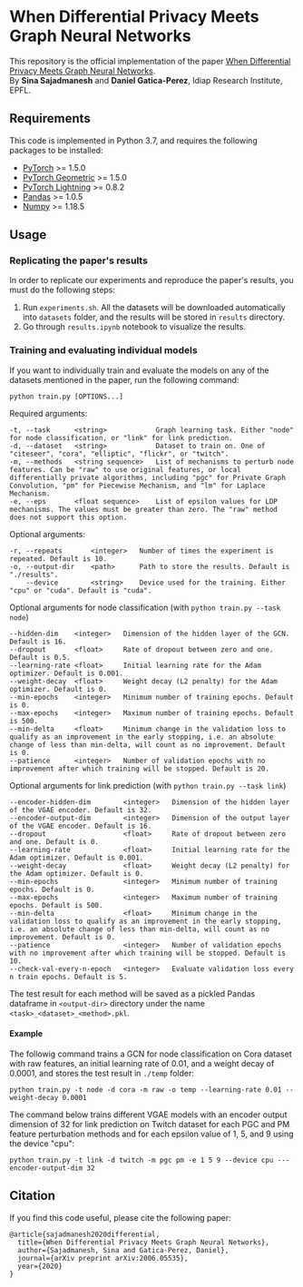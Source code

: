 # When Differential Privacy Meets Graph Neural Networks

This repository is the official implementation of the paper [When Differential Privacy Meets Graph Neural Networks](https://arxiv.org/abs/2006.05535).  
By **Sina Sajadmanesh** and **Daniel Gatica-Perez**, Idiap Research Institute, EPFL. 


## Requirements

This code is implemented in Python 3.7, and requires the following packages to be installed:  
- [PyTorch](https://pytorch.org/get-started/locally/) >= 1.5.0
- [PyTorch Geometric](https://pytorch-geometric.readthedocs.io/en/latest/notes/installation.html) >= 1.5.0
- [PyTorch Lightning](https://github.com/PytorchLightning/pytorch-lightning) >= 0.8.2
- [Pandas](https://pandas.pydata.org/pandas-docs/stable/getting_started/install.html) >= 1.0.5
- [Numpy](https://numpy.org/install/) >= 1.18.5


## Usage

### Replicating the paper's results
In order to replicate our experiments and reproduce the paper's results, you must do the following steps:  
1. Run ``experiments.sh``. All the datasets will be downloaded automatically into ``datasets`` folder, and the results will be stored in ``results`` directory.
2. Go through ``results.ipynb`` notebook to visualize the results.

### Training and evaluating individual models
If you want to individually train and evaluate the models on any of the datasets mentioned in the paper, run the following command:  
```
python train.py [OPTIONS...]
```
Required arguments:  
```
-t, --task      <string>            Graph learning task. Either "node" for node classification, or "link" for link prediction.
-d, --dataset   <string>            Dataset to train on. One of "citeseer", "cora", "elliptic", "flickr", or "twitch".
-m, --methods   <string sequence>   List of mechanisms to perturb node features. Can be "raw" to use original features, or local differentially private algorithms, including "pgc" for Private Graph Convolution, "pm" for Piecewise Mechanism, and "lm" for Laplace Mechanism.
-e, --eps       <float sequence>    List of epsilon values for LDP mechanisms. The values must be greater than zero. The "raw" method does not support this option.
```
Optional arguments:
```
-r, --repeats       <integer>   Number of times the experiment is repeated. Default is 10.
-o, --output-dir    <path>      Path to store the results. Default is "./results".
    --device        <string>    Device used for the training. Either "cpu" or "cuda". Default is "cuda".
```
Optional arguments for node classification (with ``python train.py --task node``)
```
--hidden-dim    <integer>   Dimension of the hidden layer of the GCN. Default is 16.
--dropout       <float>     Rate of dropout between zero and one. Default is 0.5.
--learning-rate <float>     Initial learning rate for the Adam optimizer. Default is 0.001.
--weight-decay  <float>     Weight decay (L2 penalty) for the Adam optimizer. Default is 0.
--min-epochs    <integer>   Minimum number of training epochs. Default is 0.
--max-epochs    <integer>   Maximum number of training epochs. Default is 500.
--min-delta     <float>     Minimum change in the validation loss to qualify as an improvement in the early stopping, i.e. an absolute change of less than min-delta, will count as no improvement. Default is 0.
--patience      <integer>   Number of validation epochs with no improvement after which training will be stopped. Default is 20.
```
Optional arguments for link prediction (with ``python train.py --task link``)
```
--encoder-hidden-dim        <integer>   Dimension of the hidden layer of the VGAE encoder. Default is 32.
--encoder-output-dim        <integer>   Dimension of the output layer of the VGAE encoder. Default is 16.
--dropout                   <float>     Rate of dropout between zero and one. Default is 0.
--learning-rate             <float>     Initial learning rate for the Adam optimizer. Default is 0.001.
--weight-decay              <float>     Weight decay (L2 penalty) for the Adam optimizer. Default is 0.
--min-epochs                <integer>   Minimum number of training epochs. Default is 0.
--max-epochs                <integer>   Maximum number of training epochs. Default is 500.
--min-delta                 <float>     Minimum change in the validation loss to qualify as an improvement in the early stopping, i.e. an absolute change of less than min-delta, will count as no improvement. Default is 0.
--patience                  <integer>   Number of validation epochs with no improvement after which training will be stopped. Default is 10.
--check-val-every-n-epoch   <integer>   Evaluate validation loss every n train epochs. Default is 5.
```
The test result for each method will be saved as a pickled Pandas dataframe in ``<output-dir>`` directory under the name `<task>_<dataset>_<method>.pkl`.

#### Example
The followig command trains a GCN for node classification on Cora dataset with raw features, an initial learning rate of 0.01, and a weight decay of 0.0001, and stores the test result in ``./temp`` folder:  
```
python train.py -t node -d cora -m raw -o temp --learning-rate 0.01 --weight-decay 0.0001
```
The command below trains different VGAE models with an encoder output dimension of 32 for link prediction on Twitch dataset for each PGC and PM feature perturbation methods and for each epsilon value of 1, 5, and 9 using the device "cpu":  
```
python train.py -t link -d twitch -m pgc pm -e 1 5 9 --device cpu ---encoder-output-dim 32
```

## Citation

If you find this code useful, please cite the following paper:  
```
@article{sajadmanesh2020differential,
  title={When Differential Privacy Meets Graph Neural Networks},
  author={Sajadmanesh, Sina and Gatica-Perez, Daniel},
  journal={arXiv preprint arXiv:2006.05535},
  year={2020}
}
```

